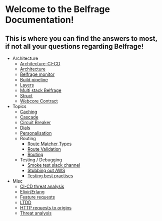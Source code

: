 # Welcome to the Belfrage Documentation!
This is where you can find the answers to most, if not all your questions regarding Belfrage!
---

- Architecture
    - [Architecture-CI-CD](architecture/architecture-ci-cd.md)
    - [Architecture](architecture/architecture.md)
    - [Belfrage monitor](architecture/belfrage-monitor.md)
    - [Build pipeline](architecture/build-pipeline.md)
    - [Layers](architecture/layers.md)
    - [Multi stack Belfrage](architecture/multi-stack-belfrage.md)
    - [Struct](architecture/struct.md)
    - [Webcore Contract](architecture/webcore-contract.md)
- Topics
    - [Caching](topics/caching.md)
    - [Cascade](topics/cascade.md)
    - [Circuit Breaker](topics/circuit-breaker.md)
    - [Dials](topics/dials.md)
    - [Personalisation](topics/personalisation.md)
    - Routing
        - [Route Matcher Types](topics/routing/route-matcher-types.md)
        - [Route Validation](topics/routing/route-validation.md)
        - [Routing](topics/routing/routing.md)
    - Testing / Debugging
        - [Smoke test slack channel](topics/debugging-testing/smoke-test-slack-channel.md)
        - [Stubbing out AWS](topics/debugging-testing/stubbing-aws.md)
        - [Testing best practises](topics/debugging-testing/testing-best-practices.md)
- Misc
    - [CI-CD threat analysis](misc/ci-cd-threat-analysis.md)
    - [Elixir/Erlang](misc/elixir-erlang.md)
    - [Feature requests](misc/feature-requests.md)
    - [LTDD](misc/load-test-driven-development.md)
    - [HTTP requests to origins](misc/making-http-requests-to-origins.md)
    - [Threat analysis](misc/threat-analysis.md)

